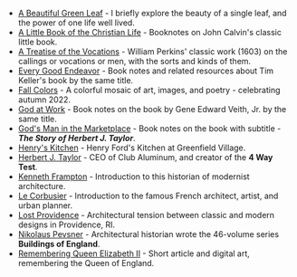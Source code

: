 * [A Beautiful Green Leaf](https://dougvos.notion.site/A-Beautiful-Green-Leaf-15f958fe15974ed3b1565f8315d2336b) - I briefly explore the beauty of a single leaf, and the power of one life well lived. 
* [A Little Book of the Christian Life](https://dougvos.notion.site/A-Little-Book-on-the-Christian-Life-cfd382ddab2942bdad7d981ffdba4bc3) - Booknotes on John Calvin's classic little book. 
* [A Treatise of the Vocations](https://dougvos.notion.site/A-Treatise-of-the-Vocations-cad5b9b2c146495ea966ba98dc148e9d) - William Perkins' classic work (1603) on the callings or vocations or men, with the sorts and kinds of them.
* [Every Good Endeavor](https://dougvos.notion.site/Every-Good-Endeavor-4347385adfc947069df25a1de2eafea2) - Book notes and related resources about Tim Keller's book by the same title.
* [Fall Colors](https://dougvos.wordpress.com/2022/10/03/fall-colors/) - A colorful mosaic of art, images, and poetry - celebrating autumn 2022.
* [God at Work](https://dougvos.notion.site/God-At-Work-d30fb373411747f599ac2576e5685eab) - Book notes on the book by Gene Edward Veith, Jr. by the same title.
* [God's Man in the Marketplace](https://dougvos.notion.site/God-s-Man-in-the-Marketplace-f1b075077f2546689ababd5ecb01816c) - Book notes on the book with subtitle - **_The Story of Herbert J. Taylor_**.
* [Henry's Kitchen](https://dougvos.wordpress.com/2022/10/02/henrys-kitchen/) - Henry Ford's Kitchen at Greenfield Village.
* [Herbert J. Taylor](https://dougvos.wordpress.com/2022/09/30/herbert-j-taylor/) - CEO of Club Aluminum, and creator of the **4 Way Test**.
* [Kenneth Frampton](https://dougvos.wordpress.com/2022/09/30/kenneth-frampton/) - Introduction to this historian of modernist architecture.
* [Le Corbusier](https://dougvos.wordpress.com/2022/09/30/le-corbusier/) - Introduction to the famous French architect, artist, and urban planner.
* [Lost Providence](https://dougvos.wordpress.com/2022/10/01/lost-providence/) - Architectural tension between classic and modern designs in Providence, RI.
* [Nikolaus Pevsner](https://dougvos.wordpress.com/2022/09/30/nikolaus-pevsner/) - Architectural historian wrote the 46-volume series **Buildings of England**. 
* [Remembering Queen Elizabeth II](https://dougvos.notion.site/Remembering-Queen-Elizabeth-II-cb26d8a2758c4b02b0a4b7419645e24f) - Short article and digital art, remembering the Queen of England.

